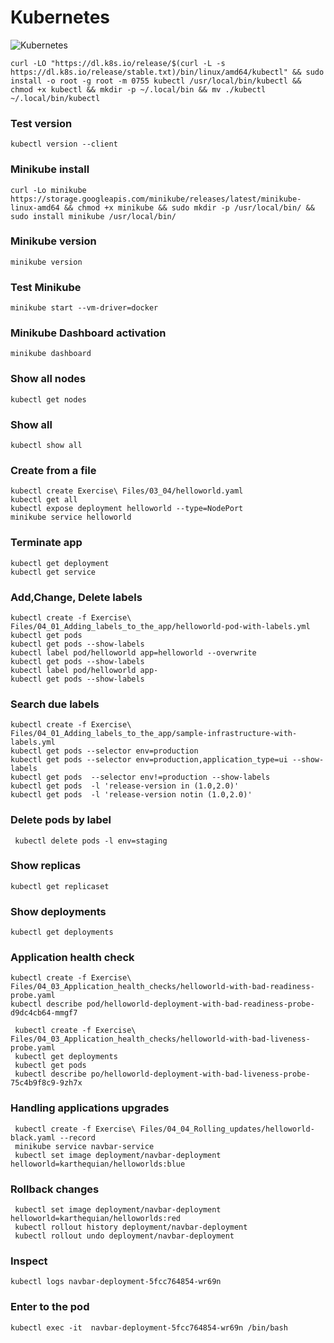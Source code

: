 # Kubernetes
![Kubernetes](https://www.shapeblue.com/wp-content/uploads/2020/12/Kubernetes-logo.png)

```shell
curl -LO "https://dl.k8s.io/release/$(curl -L -s https://dl.k8s.io/release/stable.txt)/bin/linux/amd64/kubectl" && sudo install -o root -g root -m 0755 kubectl /usr/local/bin/kubectl && chmod +x kubectl && mkdir -p ~/.local/bin && mv ./kubectl ~/.local/bin/kubectl
```

### Test version
```shell
kubectl version --client
```
### Minikube install
```shell
curl -Lo minikube https://storage.googleapis.com/minikube/releases/latest/minikube-linux-amd64 && chmod +x minikube && sudo mkdir -p /usr/local/bin/ && sudo install minikube /usr/local/bin/
```

### Minikube version
```shell
minikube version
```

### Test Minikube
```shell
minikube start --vm-driver=docker
```

### Minikube Dashboard activation
```shell
minikube dashboard
```

### Show all nodes
```shell
kubectl get nodes
```

### Show all
```shell
kubectl show all
```

### Create from a file
```shell
kubectl create Exercise\ Files/03_04/helloworld.yaml
kubectl get all
kubectl expose deployment helloworld --type=NodePort
minikube service helloworld
```

### Terminate app
```shell
kubectl get deployment
kubectl get service
```

### Add,Change, Delete labels
```shell
kubectl create -f Exercise\ Files/04_01_Adding_labels_to_the_app/helloworld-pod-with-labels.yml
kubectl get pods
kubectl get pods --show-labels
kubectl label pod/helloworld app=helloworld --overwrite
kubectl get pods --show-labels
kubectl label pod/helloworld app-
kubectl get pods --show-labels
```

### Search due labels
```shell
kubectl create -f Exercise\ Files/04_01_Adding_labels_to_the_app/sample-infrastructure-with-labels.yml
kubectl get pods --selector env=production
kubectl get pods --selector env=production,application_type=ui --show-labels
kubectl get pods  --selector env!=production --show-labels
kubectl get pods  -l 'release-version in (1.0,2.0)'
kubectl get pods  -l 'release-version notin (1.0,2.0)'
```

### Delete pods by label
```shell
 kubectl delete pods -l env=staging
```

### Show replicas
```shell
kubectl get replicaset 
```

### Show deployments
```shell
kubectl get deployments
```

### Application health check
```shell
kubectl create -f Exercise\ Files/04_03_Application_health_checks/helloworld-with-bad-readiness-probe.yaml
kubectl describe pod/helloworld-deployment-with-bad-readiness-probe-d9dc4cb64-mmgf7

 kubectl create -f Exercise\ Files/04_03_Application_health_checks/helloworld-with-bad-liveness-probe.yaml
 kubectl get deployments
 kubectl get pods
 kubectl describe po/helloworld-deployment-with-bad-liveness-probe-75c4b9f8c9-9zh7x
```

### Handling applications upgrades
```shell
 kubectl create -f Exercise\ Files/04_04_Rolling_updates/helloworld-black.yaml --record
 minikube service navbar-service
 kubectl set image deployment/navbar-deployment helloworld=karthequian/helloworlds:blue
```

### Rollback changes
```shell
 kubectl set image deployment/navbar-deployment helloworld=karthequian/helloworlds:red
 kubectl rollout history deployment/navbar-deployment
 kubectl rollout undo deployment/navbar-deployment
```

### Inspect
```shell
kubectl logs navbar-deployment-5fcc764854-wr69n
```

### Enter to the pod
```shell
kubectl exec -it  navbar-deployment-5fcc764854-wr69n /bin/bash
```